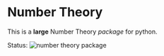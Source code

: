 # Number Theory
This is a **large** Number Theory _package_ for python.

Status:
![number theory package](https://github.com/arihant2math/number-theory/workflows/number%20theory%20package/badge.svg?branch=master)

